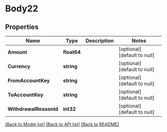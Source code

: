 # Body22

## Properties
Name | Type | Description | Notes
------------ | ------------- | ------------- | -------------
**Amount** | **float64** |  | [optional] [default to null]
**Currency** | **string** |  | [optional] [default to null]
**FromAccountKey** | **string** |  | [optional] [default to null]
**ToAccountKey** | **string** |  | [optional] [default to null]
**WithdrawalReasonId** | **int32** |  | [optional] [default to null]

[[Back to Model list]](../README.md#documentation-for-models) [[Back to API list]](../README.md#documentation-for-api-endpoints) [[Back to README]](../README.md)

